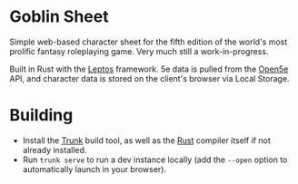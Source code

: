 # Goblin Sheet
Simple web-based character sheet for the fifth edition of the 
world's most prolific fantasy roleplaying game. Very much still
a work-in-progress.

Built in Rust with the [Leptos](https://github.com/leptos-rs/leptos)
framework. 5e data is pulled from the [Open5e](https://open5e.com/)
API, and character data is stored on the client's browser via
Local Storage.

# Building
- Install the [Trunk](https://trunkrs.dev/) build tool, as well
as the [Rust](https://www.rust-lang.org/) compiler itself if not
already installed. 
- Run `trunk serve` to run a dev instance locally (add the `--open`
option to automatically launch in your browser).